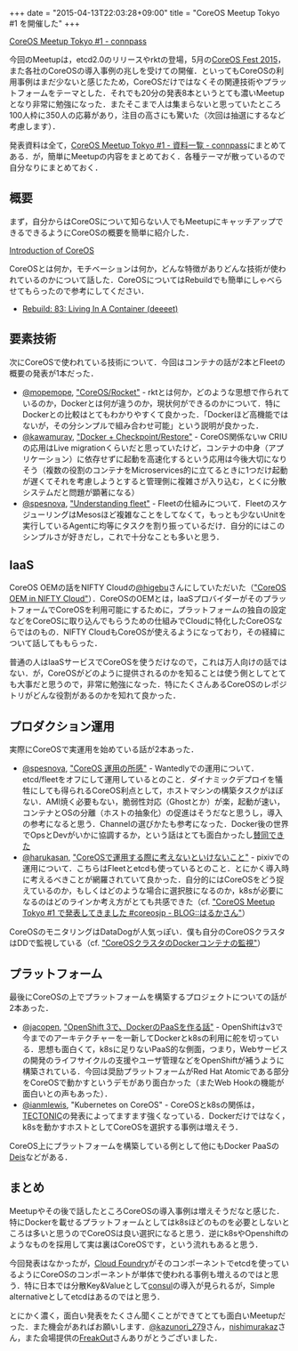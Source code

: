 +++
date = "2015-04-13T22:03:28+09:00"
title = "CoreOS Meetup Tokyo #1 を開催した"
+++

[CoreOS Meetup Tokyo #1 - connpass](http://coreos-meetup-tokyo.connpass.com/event/12596/)

今回のMeetupは，etcd2.0のリリースやrktの登場，5月の[CoreOS Fest 2015](https://coreos.com/fest/)，また各社のCoreOSの導入事例の兆しを受けての開催．といってもCoreOSの利用事例はまだ少ないと感じたため，CoreOSだけではなくその関連技術やプラットフォームをテーマとした．それでも20分の発表8本というとても濃いMeetupとなり非常に勉強になった．またそこまで人は集まらないと思っていたところ100人枠に350人の応募があり，注目の高さにも驚いた（次回は抽選にするなど考慮します）．

発表資料は全て，[CoreOS Meetup Tokyo #1 - 資料一覧 - connpass](http://coreos-meetup-tokyo.connpass.com/event/12596/presentation/)にまとめてある．が，簡単にMeetupの内容をまとめておく．各種テーマが散っているので自分なりにまとめておく．

## 概要

まず，自分からはCoreOSについて知らない人でもMeetupにキャッチアップできるできるようにCoreOSの概要を簡単に紹介した．

<script async class="speakerdeck-embed" data-id="27e1fef591484f0b91d46cc44ebd434e" data-ratio="1.77777777777778" src="http://speakerdeck.com/assets/embed.js"></script>

[Introduction of CoreOS](https://speakerdeck.com/tcnksm/introduction-of-coreos-at-coreos-meetup-tokyo-number-1-number-coreosjp)

CoreOSとは何か，モチベーションは何か，どんな特徴がありどんな技術が使われているのかについて話した．CoreOSについてはRebuildでも簡単にしゃべらせてもらったので参考にしてください．

- [Rebuild: 83: Living In A Container (deeeet)](http://rebuild.fm/83/)

## 要素技術

次にCoreOSで使われている技術について．今回はコンテナの話が2本とFleetの概要の発表が1本だった．

- [@mopemope](https://twitter.com/mopemope), ["CoreOS/Rocket"](http://www.slideshare.net/YutakaMatsubara/rocket-46800960?ref=http://coreos-meetup-tokyo.connpass.com/event/12596/presentation/) - rktとは何か，どのような思想で作られているのか，Dockerとは何が違うのか，現状何ができるのかについて．特にDockerとの比較はとてもわかりやすくて良かった．「Dockerほど高機能ではないが，その分シンプルで組み合わせ可能」という説明が良かった．
- [@kawamuray](https://github.com/kawamuray), ["Docker + Checkpoint/Restore"](http://www.slideshare.net/kawamuray/coreos-meetup?ref=http://coreos-meetup-tokyo.connpass.com/event/12596/presentation/) - CoreOS関係ないw CRIUの応用はLive migrationくらいだと思っていたけど，コンテナの中身（アプリケーション）に依存せずに起動を高速化するという応用は今後大切になりそう（複数の役割のコンテナをMicroservices的に立てるときに1つだけ起動が遅くてそれを考慮しようとすると管理側に複雑さが入り込む，とくに分散システムだと問題が顕著になる）
- [@spesnova](https://twitter.com/spesnova), ["Understanding fleet"](https://speakerdeck.com/spesnova/understanding-fleet) - Fleetの仕組みについて．FleetのスケジューリングはMesosほど複雑なことをしてなくて，もっとも少ないUnitを実行しているAgentに均等にタスクを割り振っているだけ．自分的にはこのシンプルさが好きだし，これで十分なことも多いと思う．

## IaaS

CoreOS OEMの話をNIFTY Cloudの[@higebu](https://twitter.com/higebu)さんにしていただいた（["CoreOS OEM in NIFTY Cloud"](http://www.slideshare.net/higebu/20150409-core-osoemonniftycloud)）．CoreOSのOEMとは，IaaSプロバイダーがそのプラットフォームでCoreOSを利用可能にするために，プラットフォームの独自の設定などをCoreOSに取り込んでもらうための仕組みでCloudに特化したCoreOSならではのもの．NIFTY CloudもCoreOSが使えるようになっており，その経緯について話してももらった．

普通の人はIaaSサービスでCoreOSを使うだけなので，これは万人向けの話ではない．が，CoreOSがどのように提供されるのかを知ることは使う側としてとても大事だと思うので，非常に勉強になった．特にたくさんあるCoreOSのレポジトリがどんな役割があるのかを知れて良かった．

## プロダクション運用

実際にCoreOSで実運用を始めている話が2本あった．

- [@spesnova](https://twitter.com/spesnova), ["CoreOS 運用の所感"](https://speakerdeck.com/spesnova/coreos-yun-yong-falsesuo-gan) - Wantedlyでの運用について．etcd/fleetをオフにして運用しているとのこと．ダイナミックデプロイを犠牲にしても得られるCoreOS利点として，ホストマシンの構築タスクがほぼない．AMI焼く必要もない，脆弱性対応（Ghostとか）が楽，起動が速い，コンテナとOSの分離（ホストの抽象化）の促進はそうだなと思うし，導入の参考になると思う．Channelの選びかたも参考になった．Docker後の世界でOpsとDevがいかに協調するか，という話はとても面白かったし[賛同できた](https://twitter.com/deeeet/status/586133045473779712)
- [@harukasan](https://twitter.com/ianmlewis), ["CoreOSで運用する際に考えないといけないこと"](https://speakerdeck.com/harukasan/coreos-in-pixiv) - pixivでの運用について．こちらはFleetとetcdも使っているとのこと．とにかく導入時に考えるべきことが網羅されていて良かった．自分的にはCoreOSをどう捉えているのか，もしくはどのような場合に選択肢になるのか，k8sが必要になるのはどのラインか考え方がとても共感できた（cf. ["CoreOS Meetup Tokyo #1 で発表してきました #coreosjp - BLOG::はるかさん"](http://blog.harukasan.jp/entry/2015/04/10/112517)）

CoreOSのモニタリングはDataDogが人気っぽい．僕も自分のCoreOSクラスタはDDで監視している（cf. ["CoreOSクラスタのDockerコンテナの監視"](https://speakerdeck.com/tcnksm/coreoskurasutafalsedockerkontenafalsejian-shi-number-monitoringcasual)）

## プラットフォーム

最後にCoreOSの上でプラットフォームを構築するプロジェクトについての話が2本あった．

- [@jacopen](https://twitter.com/jacopen), ["OpenShift 3で、DockerのPaaSを作る話"](http://www.slideshare.net/jacopen/openshift-3dockerpaas?ref=http://coreos-meetup-tokyo.connpass.com/event/12596/presentation/) - OpenShiftはv3で今までのアーキテクチャーを一新してDockerとk8sの利用に舵を切っている．思想も面白くて，k8sに足りないPaaS的な側面，つまり，Webサービスの開発のライフサイクルの支援やユーザ管理などをOpenShiftが補うように構築されている．今回は奨励プラットフォームがRed Hat Atomicである部分をCoreOSで動かすというデモがあり面白かった（またWeb Hookの機能が面白いとの声もあった）．
- [@ianmlewis](https://twitter.com/harukasan), "Kubernetes on CoreOS" - CoreOSとk8sの関係は，[TECTONIC](https://tectonic.com/)の発表によってますます強くなっている．Dockerだけではなく，k8sを動かすホストとしてCoreOSを選択する事例は増えそう．

CoreOS上にプラットフォームを構築している例として他にもDocker PaaSの[Deis](http://deis.io/)などがある．

## まとめ

Meetupやその後で話したところCoreOSの導入事例は増えそうだなと感じた．特にDockerを載せるプラットフォームとしてはk8sほどのものを必要としないところは多いと思うのでCoreOSは良い選択になると思う．逆にk8sやOpenshiftのようなものを採用して実は裏はCoreOSです，という流れもあると思う．

今回発表はなかったが，[Cloud Foundry](http://cloudfoundry.org/index.html)がそのコンポーネントでetcdを使っているようにCoreOSのコンポーネントが単体で使われる事例も増えるのではと思う．特に日本では分散Key&Valueとして[consul](https://www.consul.io/)の導入が見られるが，Simple alternativeとしてetcdはあるのではと思う．

とにかく濃く，面白い発表をたくさん聞くことができてとても面白いMeetupだった．また機会があればお願いします．[@kazunori_279](https://twitter.com/kazunori_279)さん，[nishimurakaz](http://connpass.com/user/nishimurakaz/open/)さん，また会場提供の[FreakOut](https://www.fout.co.jp/)さんありがとうございました．


